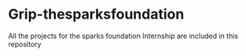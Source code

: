# Grip-thesparksfoundation
All the projects for the sparks foundation Internship are included in this repository

